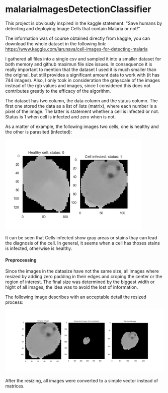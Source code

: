 # malariaImagesDetectionClassifier

This project is obviously inspired in the kaggle statement: 
"Save humans by detecting and deploying Image Cells that contain Malaria or not!"

The information was of course obtained directly from kaggle, you can download the whole dataset in the 
following link:
https://www.kaggle.com/iarunava/cell-images-for-detecting-malaria

I gathered all files into a single csv and sampled it into a smaller dataset for both memory and github maximun file size issues. In consequence it is really important to mention that the dataset I used it is much smaller than the original, but still provides a significant amount data to work with (it has 744 images). Also, I only took in consideration the grayscale of the images instead of the rgb values and images, since I considered this does not contributes greatly to the efficacy of the algorithm.


The dataset has two column, the data column and the status column. The first one stored the
data as a list of lists (matrix), where each number is a pixel of the image. The latter is statement whether a cell is infected or not. Status is 1 when cell is infected and zero when is not. 

As a matter of example, the following images two cells, one is healthy and the other is parasited (infected):

![Sample Image](images/healthy_vs_infected.png)


It can be seen that Cells infected show gray areas or stains thay can lead the diagnosis of the cell. In general, it seems when a cell has thoses stains is infected, otherwise is healthy. 

#### Preprocessing

Since the images in the datasize have not the same size, all images where resized by adding zero padding in their edges and croping the center or the region of interest. The final size was determined by the biggest width or hight of all images, the idea was to avoid the lost of information. 

The following image describes with an acceptable detail the resized process:

![Sample Image](images/re-sizing-images.png)

After the resizing, all images were converted to a simple vector instead of matrices. 